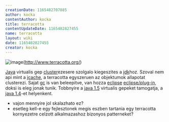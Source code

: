 ```yaml
---
creationDate: 1165482707885 
author: kocka 
contentAuthor: kocka 
title: terracotta 
contentUpdateDate: 1165482827455 
name: terracotta 
layout: wiki 
date: 1165482827455 
creator: kocka 
---
```

![image](http://www.terracotta.org/confluence/download/userResources/logo)(http://www.terracotta.org/)

[Java](java.html) virtualis gep [cluster](cluster.html)ezesere szolgalo kiegeszites a [jdk](Missing.html)hoz. Szoval nem api mint a [jcache](JCache.html), a terracotta egyszeruen az objektumok allapotat clusterezi. Sajat [gc](GC.html) is van beleepitve, van hozza [eclipse](Eclipse.html) [eclipse/plug-in](Eclipse/Plug-in.html), doksi is eleg jonak tunik. Tobbnyire a [java 1.5](java%201.5.html) virtualis gepeket tamogatja, a [java 1.4](java%201.4.html)-et helyenkent.

*   vajon mennyire jol skalazhato ez?
*   esetleg kell-e egy fejlesztonek megis eszben tartania egy terracotta kornyezetre celzott alkalmazashoz bizonyos patterneket?

